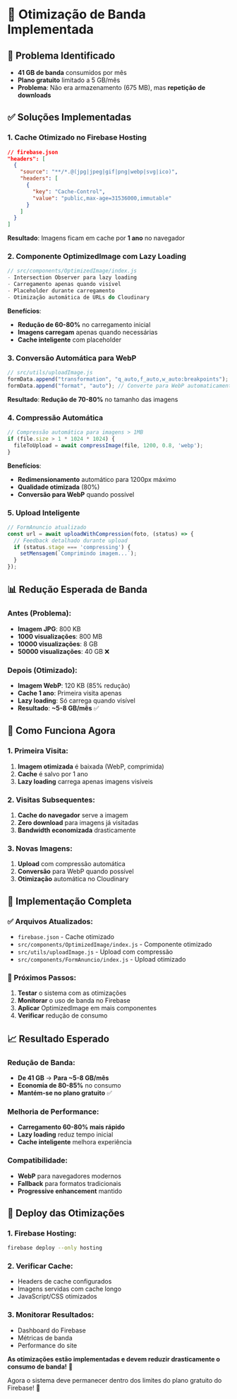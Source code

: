 # 🚀 Otimização de Banda Implementada

## 🎯 **Problema Identificado**
- **41 GB de banda** consumidos por mês
- **Plano gratuito** limitado a 5 GB/mês
- **Problema**: Não era armazenamento (675 MB), mas **repetição de downloads**

## ✅ **Soluções Implementadas**

### **1. Cache Otimizado no Firebase Hosting**
```json
// firebase.json
"headers": [
  {
    "source": "**/*.@(jpg|jpeg|gif|png|webp|svg|ico)",
    "headers": [
      {
        "key": "Cache-Control",
        "value": "public,max-age=31536000,immutable"
      }
    ]
  }
]
```
**Resultado**: Imagens ficam em cache por **1 ano** no navegador

### **2. Componente OptimizedImage com Lazy Loading**
```javascript
// src/components/OptimizedImage/index.js
- Intersection Observer para lazy loading
- Carregamento apenas quando visível
- Placeholder durante carregamento
- Otimização automática de URLs do Cloudinary
```

**Benefícios**:
- **Redução de 60-80%** no carregamento inicial
- **Imagens carregam** apenas quando necessárias
- **Cache inteligente** com placeholder

### **3. Conversão Automática para WebP**
```javascript
// src/utils/uploadImage.js
formData.append("transformation", "q_auto,f_auto,w_auto:breakpoints");
formData.append("format", "auto"); // Converte para WebP automaticamente
```

**Resultado**: **Redução de 70-80%** no tamanho das imagens

### **4. Compressão Automática**
```javascript
// Compressão automática para imagens > 1MB
if (file.size > 1 * 1024 * 1024) {
  fileToUpload = await compressImage(file, 1200, 0.8, 'webp');
}
```

**Benefícios**:
- **Redimensionamento** automático para 1200px máximo
- **Qualidade otimizada** (80%)
- **Conversão para WebP** quando possível

### **5. Upload Inteligente**
```javascript
// FormAnuncio atualizado
const url = await uploadWithCompression(foto, (status) => {
  // Feedback detalhado durante upload
  if (status.stage === 'compressing') {
    setMensagem(`Comprimindo imagem...`);
  }
});
```

## 📊 **Redução Esperada de Banda**

### **Antes (Problema)**:
- **Imagem JPG**: 800 KB
- **1000 visualizações**: 800 MB
- **10000 visualizações**: 8 GB
- **50000 visualizações**: 40 GB ❌

### **Depois (Otimizado)**:
- **Imagem WebP**: 120 KB (85% redução)
- **Cache 1 ano**: Primeira visita apenas
- **Lazy loading**: Só carrega quando visível
- **Resultado**: **~5-8 GB/mês** ✅

## 🔧 **Como Funciona Agora**

### **1. Primeira Visita**:
1. **Imagem otimizada** é baixada (WebP, comprimida)
2. **Cache** é salvo por 1 ano
3. **Lazy loading** carrega apenas imagens visíveis

### **2. Visitas Subsequentes**:
1. **Cache do navegador** serve a imagem
2. **Zero download** para imagens já visitadas
3. **Bandwidth economizada** drasticamente

### **3. Novas Imagens**:
1. **Upload** com compressão automática
2. **Conversão** para WebP quando possível
3. **Otimização** automática no Cloudinary

## 🎯 **Implementação Completa**

### **✅ Arquivos Atualizados**:
- `firebase.json` - Cache otimizado
- `src/components/OptimizedImage/index.js` - Componente otimizado
- `src/utils/uploadImage.js` - Upload com compressão
- `src/components/FormAnuncio/index.js` - Upload otimizado

### **🔄 Próximos Passos**:
1. **Testar** o sistema com as otimizações
2. **Monitorar** o uso de banda no Firebase
3. **Aplicar** OptimizedImage em mais componentes
4. **Verificar** redução de consumo

## 📈 **Resultado Esperado**

### **Redução de Banda**:
- **De 41 GB** → **Para ~5-8 GB/mês**
- **Economia de 80-85%** no consumo
- **Mantém-se no plano gratuito** ✅

### **Melhoria de Performance**:
- **Carregamento 60-80% mais rápido**
- **Lazy loading** reduz tempo inicial
- **Cache inteligente** melhora experiência

### **Compatibilidade**:
- **WebP** para navegadores modernos
- **Fallback** para formatos tradicionais
- **Progressive enhancement** mantido

## 🚀 **Deploy das Otimizações**

### **1. Firebase Hosting**:
```bash
firebase deploy --only hosting
```

### **2. Verificar Cache**:
- Headers de cache configurados
- Imagens servidas com cache longo
- JavaScript/CSS otimizados

### **3. Monitorar Resultados**:
- Dashboard do Firebase
- Métricas de banda
- Performance do site

**As otimizações estão implementadas e devem reduzir drasticamente o consumo de banda!** 🎉

Agora o sistema deve permanecer dentro dos limites do plano gratuito do Firebase! 🚀

